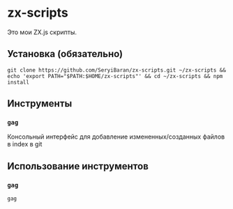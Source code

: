 # zx-scripts

Это мои ZX.js скрипты.

## Установка (обязательно)
```console
git clone https://github.com/SeryiBaran/zx-scripts.git ~/zx-scripts && echo 'export PATH="$PATH:$HOME/zx-scripts"' && cd ~/zx-scripts && npm install
```

## Инструменты

### `gag`
Консольный интерфейс для добавление измененных/созданных файлов в index в git

## Использование инструментов

### `gag`
```console
gag
```
